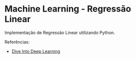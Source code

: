 # Machine Learning - Regressão Linear
Implementação de Regressão Linear utilizando Python.

Referências:
- [Dive Into Deep Learning](https://pt.d2l.ai/chapter_linear-networks/index.html)
